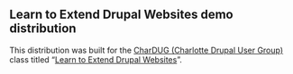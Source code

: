 ## Learn to Extend Drupal Websites demo distribution

This distribution was built for the [CharDUG (Charlotte Drupal User Group)](http://chardug.org)  class titled “[Learn to Extend Drupal Websites](http://extenddrupal.eventbrite.com/)”.
